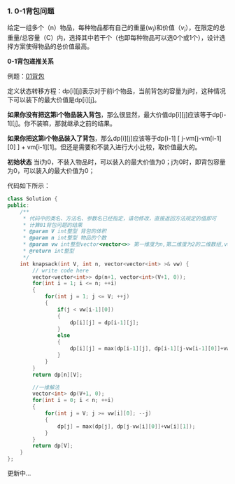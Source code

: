 ### 1. 0-1背包问题
给定一组多个（n）物品，每种物品都有自己的重量($w_i$)和价值（$v_i$），在限定的总重量/总容量（C）内，选择其中若干个（也即每种物品可以选0个或1个），设计选择方案使得物品的总价值最高。

**0-1背包递推关系**

例题：[01背包](https://www.nowcoder.com/practice/2820ea076d144b30806e72de5e5d4bbf?tpId=190&&tqId=38201&rp=1&ru=/activity/oj&qru=/ta/job-code-high-rd/question-ranking)

定义状态转移方程：dp[i][j]表示对于前i个物品，当前背包的容量为j时，这种情况下可以装下的最大价值是dp[i][j]。

**如果你没有把这第i个物品装入背包**，那么很显然，最大价值dp[i][j]应该等于dp[i-1][j]。你不装嘛，那就继承之前的结果。

**如果你把这第i个物品装入了背包**，那么dp[i][j]应该等于dp[i-1] [ j-vm[j-vm[i-1][0] ] + vm[i-1][1]。但还是需要和不装入进行大小比较，取价值最大的。

**初始状态**
当i为0，不装入物品时，可以装入的最大价值为0；j为0时，即背包容量为0，可以装入的最大价值为0；

代码如下所示：
```c++
class Solution {
public:
    /**
     * 代码中的类名、方法名、参数名已经指定，请勿修改，直接返回方法规定的值即可
     * 计算01背包问题的结果
     * @param V int整型 背包的体积
     * @param n int整型 物品的个数
     * @param vw int整型vector<vector<>> 第一维度为n,第二维度为2的二维数组,vw[i][0],vw[i][1]分别描述i+1个物品的vi,wi
     * @return int整型
     */
    int knapsack(int V, int n, vector<vector<int> >& vw) {
        // write code here
        vector<vector<int>> dp(n+1, vector<int>(V+1, 0));
        for(int i = 1; i <= n; ++i)
        {
            for(int j = 1; j <= V; ++j)
            {
                if(j < vw[i-1][0])
                {
                    dp[i][j] = dp[i-1][j];
                }
                else
                {
                    dp[i][j] = max(dp[i-1][j], dp[i-1][j-vw[i-1][0]]+vw[i-1][1]);
                }
            }
        }
        return dp[n][V];

        //一维解法
        vector<int> dp(V+1, 0);
        for(int i = 0; i < n; ++i)
        {
            for(int j = V; j >= vw[i][0]; --j)
            {
                dp[j] = max(dp[j], dp[j-vw[i][0]]+vw[i][1]);
            }
        }
        return dp[V];
    }
};
```

更新中...